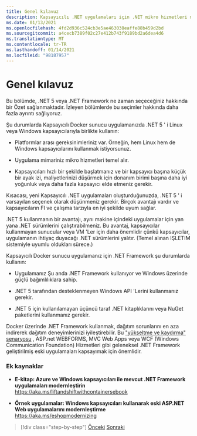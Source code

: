 ```yaml
---
title: Genel kılavuz
description: Kapsayıcılı .NET uygulamaları için .NET mikro hizmetleri mimarisi | Genel rehberlik
ms.date: 01/13/2021
ms.openlocfilehash: 4fd2d936c524cb3e5ae463038eaffe88b459d2bd
ms.sourcegitcommit: a4cecb7389f02c27e412b743f9189bd2a6dea4d6
ms.translationtype: MT
ms.contentlocale: tr-TR
ms.lasthandoff: 01/14/2021
ms.locfileid: "98187957"
---
```

# <a name="general-guidance"></a>Genel kılavuz

Bu bölümde, .NET 5 veya .NET Framework ne zaman seçeceğiniz hakkında bir Özet sağlanmaktadır. İzleyen bölümlerde bu seçimler hakkında daha fazla ayrıntı sağlıyoruz.

Şu durumlarda Kapsayıcılı Docker sunucu uygulamanızda .NET 5 ' i Linux veya Windows kapsayıcılarıyla birlikte kullanın:

- Platformlar arası gereksinimleriniz var. Örneğin, hem Linux hem de Windows kapsayıcılarını kullanmak istiyorsunuz.

- Uygulama mimariniz mikro hizmetleri temel alır.

- Kapsayıcıları hızlı bir şekilde başlatmanız ve bir kapsayıcı başına küçük bir ayak izi, maliyetlerinizi düşürmek için donanım birimi başına daha iyi yoğunluk veya daha fazla kapsayıcı elde etmeniz gerekir.

Kısacası, yeni Kapsayıcılı .NET uygulamaları oluşturduğunuzda, .NET 5 ' i varsayılan seçenek olarak düşünmeniz gerekir. Birçok avantajı vardır ve kapsayıcıların FI ve çalışma tarzıyla en iyi şekilde uyum sağlar.

.NET 5 kullanmanın bir avantajı, aynı makine içindeki uygulamalar için yan yana .NET sürümlerini çalıştırabilmeniz. Bu avantaj, kapsayıcılar kullanmayan sunucular veya VM 'Ler için daha önemlidir çünkü kapsayıcılar, uygulamanın ihtiyaç duyacağı .NET sürümlerini yalıtır. (Temel alınan IŞLETIM sistemiyle uyumlu oldukları sürece.)

Kapsayıcılı Docker sunucu uygulamanız için .NET Framework şu durumlarda kullanın:

- Uygulamanız Şu anda .NET Framework kullanıyor ve Windows üzerinde güçlü bağımlılıklara sahip.

- .NET 5 tarafından desteklenmeyen Windows API 'Lerini kullanmanız gerekir.

- .NET 5 için kullanılamayan üçüncü taraf .NET kitaplıklarını veya NuGet paketlerini kullanmanız gerekir.

Docker üzerinde .NET Framework kullanmak, dağıtım sorunlarını en aza indirerek dağıtım deneyimlerinizi iyileştirebilir. Bu ["yükseltme ve kaydırma" senaryosu](https://aka.ms/liftandshiftwithcontainersebook) , ASP.net WEBFORMS, MVC Web Apps veya WCF (Windows Communication Foundation) Hizmetleri gibi geleneksel .NET Framework geliştirilmiş eski uygulamaları kapsayımak için önemlidir.

### <a name="additional-resources"></a>Ek kaynaklar

- **E-kitap: Azure ve Windows kapsayıcıları ile mevcut .NET Framework uygulamaları modernleştirin**  
    <https://aka.ms/liftandshiftwithcontainersebook>

- **Örnek uygulamalar: Windows kapsayıcıları kullanarak eski ASP.NET Web uygulamalarını modernleştirme**  
    <https://aka.ms/eshopmodernizing>

>[!div class="step-by-step"]
>[Önceki](index.md) 
> [Sonraki](net-core-container-scenarios.md)
